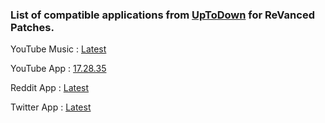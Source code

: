 ### List of compatible applications from [UpToDown](https://uptodown.com) for ReVanced Patches.
YouTube Music : [Latest](https://bit.ly/3bFT5Lf)

YouTube App : [17.28.35](https://bit.ly/2Bt5tcM)

Reddit App : [Latest](https://bit.ly/3A85Jw7)

Twitter App : [Latest](https://bit.ly/3BNYdHN)
